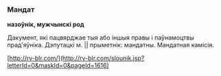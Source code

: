 ### Мандат
**назоўнік, мужчынскі род**

Дакумент, які пацвярджае тыя або іншыя правы і паўнамоцтвы прад'яўніка. Дэпутацкі м. || прыметнік: мандатны. Мандатная камісія.

<a rel="author">[http://rv-blr.com/](http://rv-blr.com/slounik.jsp?letterId=0&maskId=0&pageId=1616)</a>
